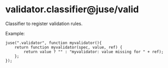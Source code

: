 # validator.classifier@juse/valid

Classifier to register validation rules.

Example:

```
juse(".validator", function myvalidator(){
	return function myvalidator(spec, value, ref) {
		return value ? "" : "myvalidator: value missing for " + ref);
	};
});
```
